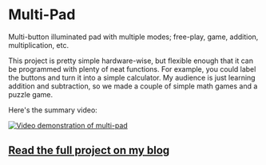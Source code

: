 # Multi-Pad

Multi-button illuminated pad with multiple modes; free-play, game, addition, multiplication, etc.

This project is pretty simple hardware-wise, but flexible enough that it can be programmed with plenty of neat functions.
For example, you could label the buttons and turn it into a simple calculator. My audience is just learning addition and subtraction, so we made a couple of simple math games and a puzzle game.

Here's the summary video:

[![Video demonstration of multi-pad](https://img.youtube.com/vi/fImjUiyOqV8/0.jpg)](https://www.youtube.com/watch?v=fImjUiyOqV8)

## [Read the full project on my blog](https://www.keclaytor.com/2020/02/15/multi-pad/)
